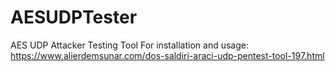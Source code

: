 # AESUDPTester
AES UDP Attacker Testing Tool
For installation and usage: https://www.alierdemsunar.com/dos-saldiri-araci-udp-pentest-tool-197.html
